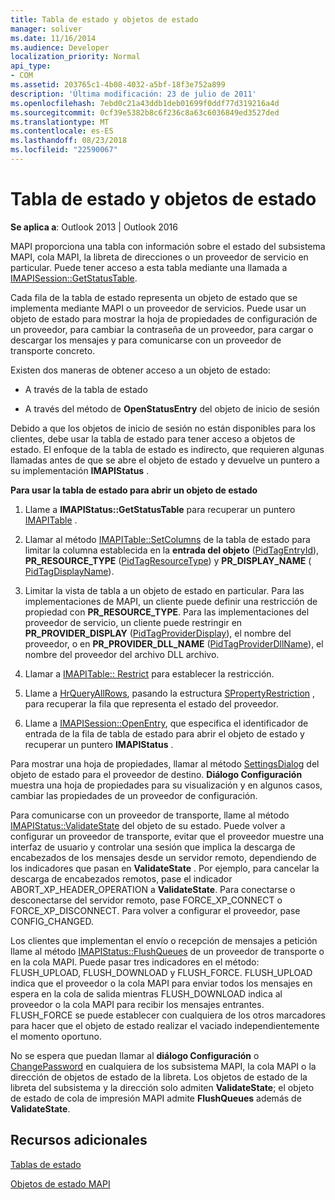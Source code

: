 ```yaml
---
title: Tabla de estado y objetos de estado
manager: soliver
ms.date: 11/16/2014
ms.audience: Developer
localization_priority: Normal
api_type:
- COM
ms.assetid: 203765c1-4b08-4032-a5bf-18f3e752a899
description: 'Última modificación: 23 de julio de 2011'
ms.openlocfilehash: 7ebd0c21a43ddb1deb01699f0ddf77d319216a4d
ms.sourcegitcommit: 0cf39e5382b8c6f236c8a63c6036849ed3527ded
ms.translationtype: MT
ms.contentlocale: es-ES
ms.lasthandoff: 08/23/2018
ms.locfileid: "22590067"
---
```

# <a name="status-table-and-status-objects"></a>Tabla de estado y objetos de estado

  
  
**Se aplica a**: Outlook 2013 | Outlook 2016 
  
MAPI proporciona una tabla con información sobre el estado del subsistema MAPI, cola MAPI, la libreta de direcciones o un proveedor de servicio en particular. Puede tener acceso a esta tabla mediante una llamada a [IMAPISession::GetStatusTable](imapisession-getstatustable.md).
  
Cada fila de la tabla de estado representa un objeto de estado que se implementa mediante MAPI o un proveedor de servicios. Puede usar un objeto de estado para mostrar la hoja de propiedades de configuración de un proveedor, para cambiar la contraseña de un proveedor, para cargar o descargar los mensajes y para comunicarse con un proveedor de transporte concreto. 
  
Existen dos maneras de obtener acceso a un objeto de estado:
  
- A través de la tabla de estado
    
- A través del método de **OpenStatusEntry** del objeto de inicio de sesión 
    
Debido a que los objetos de inicio de sesión no están disponibles para los clientes, debe usar la tabla de estado para tener acceso a objetos de estado. El enfoque de la tabla de estado es indirecto, que requieren algunas llamadas antes de que se abre el objeto de estado y devuelve un puntero a su implementación **IMAPIStatus** . 
  
 **Para usar la tabla de estado para abrir un objeto de estado**
  
1. Llame a **IMAPIStatus::GetStatusTable** para recuperar un puntero [IMAPITable](imapitableiunknown.md) . 
    
2. Llamar al método [IMAPITable::SetColumns](imapitable-setcolumns.md) de la tabla de estado para limitar la columna establecida en la **entrada del objeto** ([PidTagEntryId](pidtagentryid-canonical-property.md)), **PR_RESOURCE_TYPE** ([PidTagResourceType](pidtagresourcetype-canonical-property.md)) y **PR_DISPLAY_NAME** ([ PidTagDisplayName](pidtagdisplayname-canonical-property.md)).
    
3. Limitar la vista de tabla a un objeto de estado en particular. Para las implementaciones de MAPI, un cliente puede definir una restricción de propiedad con **PR_RESOURCE_TYPE**. Para las implementaciones del proveedor de servicio, un cliente puede restringir en **PR_PROVIDER_DISPLAY** ([PidTagProviderDisplay](pidtagproviderdisplay-canonical-property.md)), el nombre del proveedor, o en **PR_PROVIDER_DLL_NAME** ([PidTagProviderDllName](pidtagproviderdllname-canonical-property.md)), el nombre del proveedor del archivo DLL archivo.
    
4. Llamar a [IMAPITable:: Restrict](imapitable-restrict.md) para establecer la restricción. 
    
5. Llame a [HrQueryAllRows](hrqueryallrows.md), pasando la estructura [SPropertyRestriction](spropertyrestriction.md) , para recuperar la fila que representa el estado del proveedor. 
    
6. Llame a [IMAPISession::OpenEntry](imapisession-openentry.md), que especifica el identificador de entrada de la fila de tabla de estado para abrir el objeto de estado y recuperar un puntero **IMAPIStatus** . 
    
Para mostrar una hoja de propiedades, llamar al método [SettingsDialog](imapistatus-settingsdialog.md) del objeto de estado para el proveedor de destino. **Diálogo Configuración** muestra una hoja de propiedades para su visualización y en algunos casos, cambiar las propiedades de un proveedor de configuración. 
  
Para comunicarse con un proveedor de transporte, llame al método [IMAPIStatus::ValidateState](imapistatus-validatestate.md) del objeto de su estado. Puede volver a configurar un proveedor de transporte, evitar que el proveedor muestre una interfaz de usuario y controlar una sesión que implica la descarga de encabezados de los mensajes desde un servidor remoto, dependiendo de los indicadores que pasan en **ValidateState** . Por ejemplo, para cancelar la descarga de encabezados remotos, pase el indicador ABORT_XP_HEADER_OPERATION a **ValidateState**. Para conectarse o desconectarse del servidor remoto, pase FORCE_XP_CONNECT o FORCE_XP_DISCONNECT. Para volver a configurar el proveedor, pase CONFIG_CHANGED. 
  
Los clientes que implementan el envío o recepción de mensajes a petición llame al método [IMAPIStatus::FlushQueues](imapistatus-flushqueues.md) de un proveedor de transporte o en la cola MAPI. Puede pasar tres indicadores en el método: FLUSH_UPLOAD, FLUSH_DOWNLOAD y FLUSH_FORCE. FLUSH_UPLOAD indica que el proveedor o la cola MAPI para enviar todos los mensajes en espera en la cola de salida mientras FLUSH_DOWNLOAD indica al proveedor o la cola MAPI para recibir los mensajes entrantes. FLUSH_FORCE se puede establecer con cualquiera de los otros marcadores para hacer que el objeto de estado realizar el vaciado independientemente el momento oportuno. 
  
No se espera que puedan llamar al **diálogo Configuración** o [ChangePassword](imapistatus-changepassword.md) en cualquiera de los subsistema MAPI, la cola MAPI o la dirección de objetos de estado de la libreta. Los objetos de estado de la libreta del subsistema y la dirección solo admiten **ValidateState**; el objeto de estado de cola de impresión MAPI admite **FlushQueues** además de **ValidateState**.
  
## <a name="see-also"></a>Recursos adicionales



[Tablas de estado](status-tables.md)
  
[Objetos de estado MAPI](mapi-status-objects.md)

